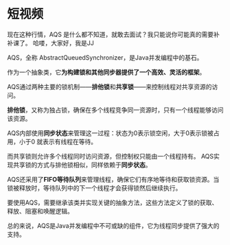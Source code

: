 # 短视频

现在这种行情，AQS 是什么都不知道，就敢去面试？我只能说你可能真的需要补补课了。  哈喽，大家好，我是JJ



AQS，全称 AbstractQueuedSynchronizer，是Java并发编程中的基石。



作为一个抽象类，它**为构建锁和其他同步器提供了一个高效、灵活的框架**。



AQS通过两种主要的锁机制——**排他锁**和**共享锁**——来控制线程对共享资源的访问。



**排他锁**，又称为独占锁，确保在多个线程竞争同一资源时，只有一个线程能够访问该资源。



AQS内部使用**同步状态**来管理这一过程：状态为0表示锁空闲，大于0表示锁被占用，小于0 就表示有线程在等待。



而共享锁则允许多个线程同时访问资源，但控制权只能由一个线程持有。 AQS实现共享锁的方式与排他锁相似，同样依赖于**同步状态**。



AQS还采用了**FIFO等待队列**来管理线程，确保它们有序地等待和获取锁资源。当锁被释放时，等待队列中的下一个线程才会获得锁然后继续执行。



要使用AQS，需要继承该类并实现关键的抽象方法，这些方法定义了锁的获取、释放、阻塞和唤醒逻辑。



总的来说，AQS是Java并发编程中不可或缺的组件，它为线程同步提供了强大的支持。


